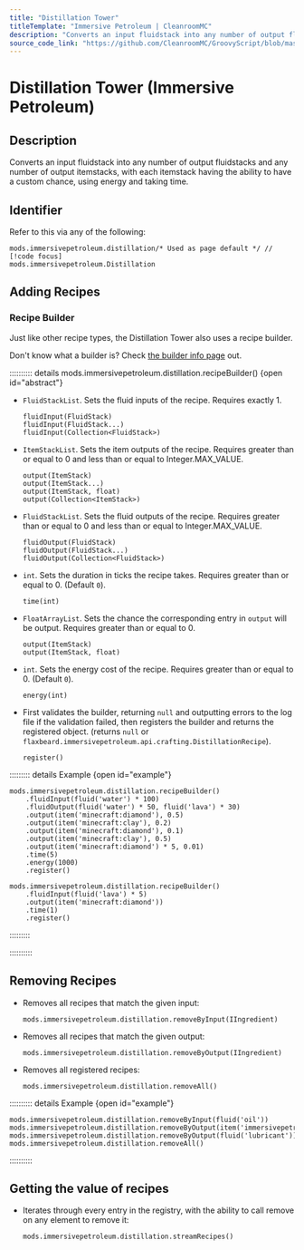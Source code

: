 ```yaml
---
title: "Distillation Tower"
titleTemplate: "Immersive Petroleum | CleanroomMC"
description: "Converts an input fluidstack into any number of output fluidstacks and any number of output itemstacks, with each itemstack having the ability to have a custom chance, using energy and taking time."
source_code_link: "https://github.com/CleanroomMC/GroovyScript/blob/master/src/main/java/com/cleanroommc/groovyscript/compat/mods/immersivepetroleum/Distillation.java"
---
```


# Distillation Tower (Immersive Petroleum)

## Description

Converts an input fluidstack into any number of output fluidstacks and any number of output itemstacks, with each itemstack having the ability to have a custom chance, using energy and taking time.

## Identifier

Refer to this via any of the following:

```groovy:no-line-numbers {1}
mods.immersivepetroleum.distillation/* Used as page default */ // [!code focus]
mods.immersivepetroleum.Distillation
```


## Adding Recipes

### Recipe Builder

Just like other recipe types, the Distillation Tower also uses a recipe builder.

Don't know what a builder is? Check [the builder info page](../../getting_started/builder.md) out.

:::::::::: details mods.immersivepetroleum.distillation.recipeBuilder() {open id="abstract"}
- `FluidStackList`. Sets the fluid inputs of the recipe. Requires exactly 1.

    ```groovy:no-line-numbers
    fluidInput(FluidStack)
    fluidInput(FluidStack...)
    fluidInput(Collection<FluidStack>)
    ```

- `ItemStackList`. Sets the item outputs of the recipe. Requires greater than or equal to 0 and less than or equal to Integer.MAX_VALUE.

    ```groovy:no-line-numbers
    output(ItemStack)
    output(ItemStack...)
    output(ItemStack, float)
    output(Collection<ItemStack>)
    ```

- `FluidStackList`. Sets the fluid outputs of the recipe. Requires greater than or equal to 0 and less than or equal to Integer.MAX_VALUE.

    ```groovy:no-line-numbers
    fluidOutput(FluidStack)
    fluidOutput(FluidStack...)
    fluidOutput(Collection<FluidStack>)
    ```

- `int`. Sets the duration in ticks the recipe takes. Requires greater than or equal to 0. (Default `0`).

    ```groovy:no-line-numbers
    time(int)
    ```

- `FloatArrayList`. Sets the chance the corresponding entry in `output` will be output. Requires greater than or equal to 0.

    ```groovy:no-line-numbers
    output(ItemStack)
    output(ItemStack, float)
    ```

- `int`. Sets the energy cost of the recipe. Requires greater than or equal to 0. (Default `0`).

    ```groovy:no-line-numbers
    energy(int)
    ```

- First validates the builder, returning `null` and outputting errors to the log file if the validation failed, then registers the builder and returns the registered object. (returns `null` or `flaxbeard.immersivepetroleum.api.crafting.DistillationRecipe`).

    ```groovy:no-line-numbers
    register()
    ```

::::::::: details Example {open id="example"}
```groovy:no-line-numbers
mods.immersivepetroleum.distillation.recipeBuilder()
    .fluidInput(fluid('water') * 100)
    .fluidOutput(fluid('water') * 50, fluid('lava') * 30)
    .output(item('minecraft:diamond'), 0.5)
    .output(item('minecraft:clay'), 0.2)
    .output(item('minecraft:diamond'), 0.1)
    .output(item('minecraft:clay'), 0.5)
    .output(item('minecraft:diamond') * 5, 0.01)
    .time(5)
    .energy(1000)
    .register()

mods.immersivepetroleum.distillation.recipeBuilder()
    .fluidInput(fluid('lava') * 5)
    .output(item('minecraft:diamond'))
    .time(1)
    .register()
```

:::::::::

::::::::::

## Removing Recipes

- Removes all recipes that match the given input:

    ```groovy:no-line-numbers
    mods.immersivepetroleum.distillation.removeByInput(IIngredient)
    ```

- Removes all recipes that match the given output:

    ```groovy:no-line-numbers
    mods.immersivepetroleum.distillation.removeByOutput(IIngredient)
    ```

- Removes all registered recipes:

    ```groovy:no-line-numbers
    mods.immersivepetroleum.distillation.removeAll()
    ```

:::::::::: details Example {open id="example"}
```groovy:no-line-numbers
mods.immersivepetroleum.distillation.removeByInput(fluid('oil'))
mods.immersivepetroleum.distillation.removeByOutput(item('immersivepetroleum:material'))
mods.immersivepetroleum.distillation.removeByOutput(fluid('lubricant'))
mods.immersivepetroleum.distillation.removeAll()
```

::::::::::

## Getting the value of recipes

- Iterates through every entry in the registry, with the ability to call remove on any element to remove it:

    ```groovy:no-line-numbers
    mods.immersivepetroleum.distillation.streamRecipes()
    ```
